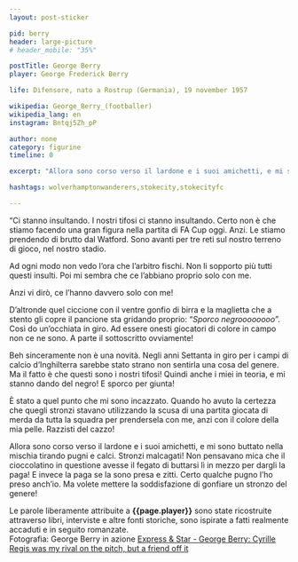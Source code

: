 ```yaml
---
layout: post-sticker

pid: berry
header: large-picture
# header_mobile: "35%"

postTitle: George Berry
player: George Frederick Berry

life: Difensore, nato a Rostrup (Germania), 19 november 1957

wikipedia: George_Berry_(footballer)
wikipedia_lang: en
instagram: Bntqj5Zh_pP

author: none
category: figurine
timeline: 0

excerpt: "Allora sono corso verso il lardone e i suoi amichetti, e mi sono buttato nella mischia tirando pugni e calci!"

hashtags: wolverhamptonwanderers,stokecity,stokecityfc

---
```

“Ci stanno insultando. I nostri tifosi ci stanno insultando. Certo non è che stiamo facendo una gran figura nella partita di FA Cup oggi. Anzi. Le stiamo prendendo di brutto dal Watford. Sono avanti per tre reti sul nostro terreno di gioco, nel nostro stadio.

Ad ogni modo non vedo l’ora che l’arbitro fischi. Non li sopporto più tutti questi insulti. Poi mi sembra che ce l’abbiano proprio solo con me.

Anzi vi dirò, ce l’hanno davvero solo con me!

D’altronde quel ciccione con il ventre gonfio di birra e la maglietta che a stento gli copre il pancione sta gridando proprio: “_Sporco negroooooooo_”. Così do un’occhiata in giro. Ad essere onesti giocatori di colore in campo non ce ne sono. A parte il sottoscritto ovviamente!

Beh sinceramente non è una novità. Negli anni Settanta in giro per i campi di calcio d’Inghilterra sarebbe stato strano non sentirla una cosa del genere. Ma il fatto è che questi sono i nostri tifosi! Quindi anche i miei in teoria, e mi stanno dando del negro! E sporco per giunta!

È stato a quel punto che mi sono incazzato. Quando ho avuto la certezza che quegli stronzi stavano utilizzando la scusa di una partita giocata di merda da tutta la squadra per prendersela con me, anzi con il colore della mia pelle. Razzisti del cazzo!

Allora sono corso verso il lardone e i suoi amichetti, e mi sono buttato nella mischia tirando pugni e calci. Stronzi malcagati! Non pensavano mica che il cioccolatino in questione avesse il fegato di buttarsi lì in mezzo per dargli la paga! E invece la paga se la sono presa e zitti. Certo qualche pugno l’ho preso anch’io. Ma volete mettere la soddisfazione di gonfiare un stronzo del genere!

<div class="post-disclaimer">Le parole liberamente attribuite a <b>{{page.player}}</b> sono state ricostruite attraverso libri, interviste e altre fonti storiche, sono ispirate a fatti realmente accaduti e in seguito romanzate.</div>

<div class="post-disclaimer">Fotografia: George Berry in azione <a href="https://www.expressandstar.com/sport/football/west-bromwich-albion/2018/01/16/george-berry-cyrille-regis-was-my-rival-on-the-pitch-but-a-friend-off-it/" target="_blank">Express &amp; Star - George Berry: Cyrille Regis was my rival on the pitch, but a friend off it</a>
</div>

